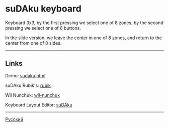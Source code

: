 # suDAku keyboard

Keyboard 3x3, by the first pressing we select one of 8 zones, by the second pressing we select one of 8 buttons.

In the slide version, we leave the center in one of 8 zones, and return to the center from one of 8 sides.

---

## Links

Demo: [sudaku.html](https://ibnteo.github.io/sudaku/sudaku.html)

suDAku Rubik's: [rubik](rubik/)

Wii Nunchuk: [wii-nunchuk](wii-nunchuk/)

Keyboard Layout Editor: [suDAku](http://www.keyboard-layout-editor.com/#/gists/66cf11e534b3bf6b9f5a4dfff9b15f3e)

---

[Русский](README.Ru.md)